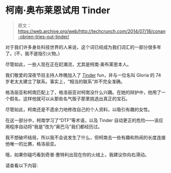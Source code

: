 # 柯南·奥布莱恩试用 Tinder 

> 原文：<https://web.archive.org/web/http://techcrunch.com/2014/07/18/conan-obrien-tries-out-tinder/>

对于我们许多身处科技世界的人来说，这个词已经成为我们词汇的一部分很多年了。(不，我不是指引火物。)

尽管如此，一些人现在正在赶潮流，尤其是柯南·奥布莱恩本人。

我们敬爱的深夜节目主持人昨晚加入了 [Tinder](https://web.archive.org/web/20230316045614/http://www.crunchbase.com/organization/tinder) fun，并与一位名叫 Gloria 的 74 岁老太太建立了联系。事实上，“相当的联系”并不完全准确。

格洛丽亚和柯南匹配上了，格洛丽亚对柯南没什么兴趣。在她的辩护中，他用了一个假名，这样他就可以从那些名气贩子那里挑选出真正的宝石。

尽管如此，柯南还是不遗余力地修改自己的个人资料，以吸引有趣的女性。

在这一部分中，柯南学习了“DTF”等术语，以及 Tinder 自动更正的危险——该应用程序自动将“我是”改为“奥巴马”我们都经历过。

我不想破坏结局，所以我不会说发生了什么，但柯南去一些有趣和热闹的长度连接他唯一的比赛，格洛丽亚。

哦，如果你碰巧看到奇普·惠特利出现在你的火绒上，我建议你向右滑动。

请查看以下内容: